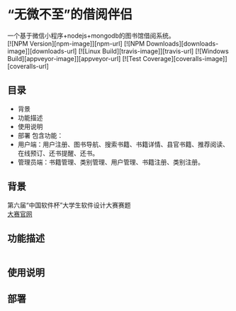 # “无微不至”的借阅伴侣
一个基于微信小程序+nodejs+mongodb的图书馆借阅系统。  
 [![NPM Version][npm-image]][npm-url]
 [![NPM Downloads][downloads-image]][downloads-url]
 [![Linux Build][travis-image]][travis-url]
 [![Windows Build][appveyor-image]][appveyor-url]
 [![Test Coverage][coveralls-image]][coveralls-url]
## 目录
- 背景
- 功能描述
- 使用说明
- 部署
包含功能：
- 用户端：用户注册、图书导航、搜索书籍、书籍详情、县官书籍、推荐阅读、在线预订、还书提醒、还书。
- 管理员端：书籍管理、类别管理、用户管理、书籍注册、类别注册。  

## 背景
第六届“中国软件杯”大学生软件设计大赛赛题  
[大赛官网](http://www.cnsoftbei.com/)
## 功能描述
![]()
## 使用说明
## 部署
